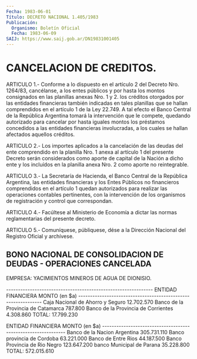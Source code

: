 ```yaml
---
Fecha: 1983-06-01
Título: DECRETO NACIONAL 1.405/1983
Publicación:
  Organismo: Boletín Oficial
  Fecha: 1983-06-09
SAIJ: https://www.saij.gob.ar/DN19831001405
---
```

# CANCELACION DE CREDITOS.

<a id="1"></a>
ARTICULO  1.-  Conforme a lo dispuesto en el artículo 2 del Decreto Nro. 1264/83, cancélanse,  a  los  entes  públicos  y por hasta los montos  consignados  en  las  planillas  anexas  Nro.  1  y 2.  los créditos  otorgados por las entidades financieras también indicadas en tales planillas  que  se hallan comprendidos en el artículo 1 de la  Ley 22.749. A tal efecto  el  Banco  Central  de  la  República Argentina    tomará   la  intervención  que  le  compete,  quedando autorizado para cancelar  por  hasta  iguales  montos los préstamos concedidos a las entidades financieras involucradas,  a  los cuales se hallan afectados aquellos créditos.

<a id="2"></a>
ARTICULO  2.- Los importes aplicados a la cancelación de las deudas del ente comprendido  en la planilla Nro. 1 anexa al artículo 1 del presente Decreto serán  considerados  como  aporte de capital de la Nación  a dicho ente y los incluídos en la planilla  anexa  Nro.  2 como aporte no reintegrable.

<a id="3"></a>
ARTICULO  3.-  La  Secretaría  de  Hacienda, el Banco Central de la República  Argentina,  las  entidades  financieras    y  los  Entes Públicos  no  financieros  comprendidos  en  el  artículo  1 quedan autorizados  para  realizar  las operaciones contables pertinentes, con la intervención de los organismos  de  registración  y  control que correspondan.

<a id="4"></a>
ARTICULO  4.-  Facúltese  al  Ministerio  de  Economía a dictar las normas reglamentarias del presente decreto.

<a id="5"></a>
ARTICULO  5.- Comuníquese, públiquese, dése a la Dirección Nacional del Registro Oficial y archívese.

## BONO NACIONAL DE CONSOLIDACION DE DEUDAS - OPERACIONES CANCELADA

<a id="1"></a>
EMPRESA: YACIMIENTOS MINEROS DE AGUA DE DIONISIO.

-------------------------------------------------------------- ENTIDAD FINANCIERA                                 MONTO                                                  (en $a) -------------------------------------------------------------- Caja Nacional de Ahorro y Seguro                12.702.570 Banco de la Provincia de Catamarca              787.800 Banco de la Provincia de Corrientes             4.308.860                              TOTAL:              17.799.230

<a id="2"></a>
ENTIDAD FINANCIERA                            MONTO (en $a) -------------------------------------------------------------- Banco de la Nacion Argentina                  305.731.110 Banco provincia de Cordoba                    63.221.000 Banco de Entre Rios                           44.187.500 Banco Provincia de Rio Negro                  123.647.200 banco Municipal de Parana                     35.228.800                             TOTAL:             572.015.610